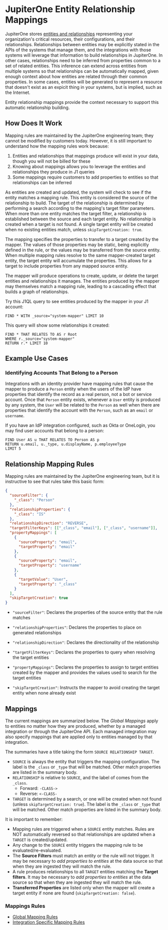 # JupiterOne Entity Relationship Mappings

JupiterOne stores [entities and relationships][1] representing your
organization's critical resources, their configurations, and their
relationships. Relationships between entities may be explicitly stated in the
APIs of the systems that manage them, and the integrations with those systems
will leverage that information to build relationships in JupiterOne. In other
cases, relationships need to be inferred from properties common to a set of
related entities. This inference can extend across entities from multiple
systems so that relationships can be automatically mapped, given enough context
about how entities are related through their common properties. In some cases,
entities will be generated to represent a resource that doesn't exist as an
expicit thing in your systems, but is implied, such as the Internet.

Entity relationship mappings provide the context necessary to support this
automatic relationship building.

## How Does It Work

Mapping rules are maintained by the JupiterOne engineering team; they cannot be
modified by customers today. However, it is still important to understand how
the mapping rules work because:

1. Entities and relationships that mappings produce will exist in your data,
   though you will not be billed for these
1. Knowing about mappings allows you to leverage the entities and relationships
   they produce in J1 queries
1. Some mappings require customers to add properties to entities so that
   relationships can be inferred

As entities are created and updated, the system will check to see if the entity
matches a mapping rule. This entity is considered the source of the relationship
to build. The target of the relationship is determined by performing a search
according to the mapping's target filter parameters. When more than one entity
matches the target filter, a relationship is established between the source and
each target entity. No relationship is created when a target is not found. A
single target entity will be created when no existing entities match, unless
`skipTargetCreation: true`.

The mapping specifies the properties to transfer to a target created by the
mapper. The values of those properties may be static, being explicitly defined
in the rule, or the values may be transferred from the source entity. When
multiple mapping rules resolve to the same mapper-created target entity, the
target entity will accumulate the properties. This allows for a target to
include properties from any mapped source entity.

The mapper will produce operations to create, update, or delete the target
entities and relationships it manages. The entities produced by the mapper may
themselves match a mapping rule, leading to a cascading effect that builds a
graph of relationships.

Try this J1QL query to see entities produced by the mapper in your J1 account:

```j1ql
FIND * WITH _source="system-mapper" LIMIT 10
```

This query will show some relationships it created:

```j1ql
FIND * THAT RELATES TO AS r Root
WHERE r._source="system-mapper"
RETURN r.* LIMIT 10
```

## Example Use Cases

### Identifying Accounts That Belong to a Person

Integrations with an identity provider have mapping rules that cause the mapper
to produce a `Person` entity when the users of the IdP have properties that
identify the record as a real person, not a bot or service account. Once that
`Person` entity exists, whenever a `User` entity is produced by any system, the
`User` will be related to the `Person` as well when there are properties that
identify the account with the `Person`, such as an `email` or `username`.

If you have an IdP integration configured, such as Okta or OneLogin, you may
find user accounts that belong to a person:

```j1ql
FIND User AS u THAT RELATES TO Person AS p
RETURN u.email, u._type, u.displayName, p.employeeType
LIMIT 5
```

## Relationship Mapping Rules

Mapping rules are maintained by the JupiterOne engineering team, but it is
instructive to see that rules take this basic form:

```json
{
  "sourceFilter": {
    "_class": "Person"
  },
  "relationshipProperties": {
    "_class": "IS"
  },
  "relationshipDirection": "REVERSE",
  "targetFilterKeys": [["_class", "email"], ["_class", "username"]],
  "propertyMappings": [
    {
      "sourceProperty": "email",
      "targetProperty": "email"
    },
    {
      "sourceProperty": "email",
      "targetProperty": "username"
    },
    {
      "targetValue": "User",
      "targetProperty": "_class"
    }
  ],
  "skipTargetCreation": true
}
```

- `"sourceFilter"`: Declares the properties of the source entity that the rule
  matches

- `"relationshipProperties"`: Declares the properties to place on generated
  relationships

- `"relationshipDirection"`: Declares the directionality of the relationship

- `"targetFilterKeys"`: Declares the properties to query when resolving the
  target entities

- `"propertyMappings"`: Declares the properties to assign to target entities
  created by the mapper and provides the values used to search for the target
  entities

- `"skipTargetCreation"`: Instructs the mapper to avoid creating the target
  entity when none already exist

## Mappings

The current mappings are summarized below. The _Global Mappings_ apply to
entities no matter how they are produced, whether by a managed integration or
through the JupiterOne API. Each managed integration may also specify mappings
that are applied only to entities managed by that integration.

The summaries have a title taking the form `SOURCE RELATIONSHIP TARGET`.

* `SOURCE` is always the entity that triggers the mapping configuration. The
  label is the `_class` or `_type` that will be matched. Other match properties
  are listed in the summary body.
* `RELATIONSHIP` is relative to `SOURCE`, and the label of comes from the
  `_class`. 
  * Forward: `-CLASS->`
  * Reverse: `<-CLASS-`
* `TARGET` is determined by a search, or one will be created when not found
  (unless `skipTargetCreation: true`). The label is the `_class` or `_type` that
  will be matched. Other match properties are listed in the summary body.
  
It is important to remember:

* Mapping rules are triggered when a `SOURCE` entity matches. Rules are NOT
  automatically reversed so that relationships are updated when a `TARGET` is
  created/updated.
* Any change to the `SOURCE` entity triggers the mapping rule to be
  evaluated/re-evaluated.
* The **Source Filters** must match an entity or the rule will not trigger. It
  may be necessary to _add properties to entities_ at the data source so that
  when they are ingested they will match the rule.
* A rule produces relationships to all `TARGET` entities matching the **Target
  filters**. It may be necessary to _add properties to entities_ at the data
  source so that when they are ingested they will match the rule.
* **Transferred Properties** are listed only when the mapper will create a
  target entity if none are found (`skipTargetCreation: false`).

### Mappings Rules

- [Global Mapping Rules](../data-model/mappings-global.md)
- [Integration Specific Mapping Rules](../data-model/mappings-integrations.md)

[1]: ../jupiterone-data-model.md